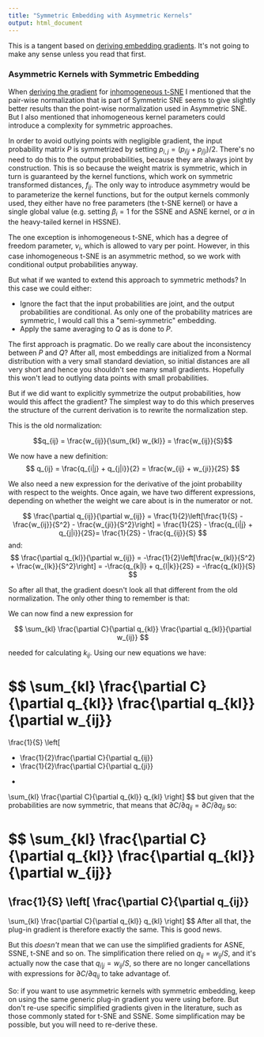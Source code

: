 ```yaml
---
title: "Symmetric Embedding with Asymmetric Kernels"
output: html_document
---
```


This is a tangent based on [deriving embedding gradients](gradients.html). It's
not going to make any sense unless you read that first.

### Asymmetric Kernels with Symmetric Embedding

When [deriving the gradient](gradients.html) for 
[inhomogeneous t-SNE](http://dx.doi.org/10.1007/978-3-319-46675-0_14) I 
mentioned that the pair-wise normalization that is part of 
Symmetric SNE seems to give slightly better results than the point-wise 
normalization used in Asymmetric SNE. But I also mentioned that inhomogeneous
kernel parameters could introduce a complexity for symmetric approaches.

In order to avoid outlying points with negligible gradient, the input 
probability matrix $P$ is symmetrized by setting 
$p_{i,j} = \left(p_{i|j} + p_{j|i}\right) / 2$. There's no need to do this to
the output probabilities, because they are always joint by construction.
This is so because the weight matrix is symmetric, which in turn is guaranteed
by the kernel functions, which work on symmetric transformed distances, 
$f_{ij}$. The only way to introduce asymmetry would be to parameterize the
kernel functions, but for the output kernels commonly used, they either have
no free parameters (the t-SNE kernel) or have a single global value (e.g.
setting $\beta_i = 1$ for the SSNE and ASNE kernel, or $\alpha$ in the 
heavy-tailed kernel in HSSNE).

The one exception is inhomogeneous t-SNE, which has a degree of freedom 
parameter, $\nu_i$, which is allowed to vary per point. However, in this case
inhomogeneous t-SNE is an asymmetric method, so we work with conditional output
probabilities anyway.

But what if we wanted to extend this approach to symmetric methods? In this case
we could either:

* Ignore the fact that the input probabilities are joint, and the output 
probabilities are conditional. As only one of the probability matrices are 
symmetric, I would call this a "semi-symmetric" embedding.
* Apply the same averaging to $Q$ as is done to $P$.

The first approach is pragmatic. Do we really care about the inconsistency
between $P$ and $Q$? After all, most embeddings are initialized from a Normal
distribution with a very small standard deviation, so initial distances are
all very short and hence you shouldn't see many small gradients. Hopefully
this won't lead to outlying data points with small probabilities.

But if we did want to explicitly symmetrize the output probabilities, how 
would this affect the gradient? The simplest way to do this which preserves
the structure of the current derivation is to rewrite the normalization step.

This is the old normalization:

$$q_{ij} = \frac{w_{ij}}{\sum_{kl} w_{kl}} = \frac{w_{ij}}{S}$$

We now have a new definition:
$$
q_{ij} = \frac{q_{i|j} + q_{j|i}}{2} = \frac{w_{ij} + w_{ji}}{2S}
$$

We also need a new expression for the derivative of the joint probability with
respect to the weights. Once again, we have two different expressions, depending
on whether the weight we care about is in the numerator or not.

$$
\frac{\partial q_{ij}}{\partial w_{ij}} = 
\frac{1}{2}\left[\frac{1}{S} - \frac{w_{ij}}{S^2} - \frac{w_{ji}}{S^2}\right] = 
\frac{1}{2S} - \frac{q_{i|j} + q_{j|i}}{2S}=
\frac{1}{2S} - \frac{q_{ij}}{S}
$$
and:
$$
\frac{\partial q_{kl}}{\partial w_{ij}} = 
-\frac{1}{2}\left[\frac{w_{kl}}{S^2} + \frac{w_{lk}}{S^2}\right] = 
-\frac{q_{k|l} + q_{l|k}}{2S} =
-\frac{q_{kl}}{S}
$$

So after all that, the gradient doesn't look all that different from the old
normalization. The only other thing to remember is that:

We can now find a new expression for

$$
\sum_{kl}
\frac{\partial C}{\partial q_{kl}}
\frac{\partial q_{kl}}{\partial w_{ij}}
$$

needed for calculating $k_{ij}$. Using our new equations we have:

$$
\sum_{kl}
\frac{\partial C}{\partial q_{kl}}
\frac{\partial q_{kl}}{\partial w_{ij}}
=
\frac{1}{S}
\left[
+ \frac{1}{2}\frac{\partial C}{\partial q_{ij}}
+ \frac{1}{2}\frac{\partial C}{\partial q_{ji}}
-
\sum_{kl} \frac{\partial C}{\partial q_{kl}} 
q_{kl}
\right]
$$
but given that the probabilities are now symmetric, that means that
$\partial C/\partial q_{ij} = \partial C/\partial q_{ji}$ so:

$$
\sum_{kl}
\frac{\partial C}{\partial q_{kl}}
\frac{\partial q_{kl}}{\partial w_{ij}}
=
\frac{1}{S}
\left[
\frac{\partial C}{\partial q_{ij}}
-
\sum_{kl} \frac{\partial C}{\partial q_{kl}} 
q_{kl}
\right]
$$
After all that, the plug-in gradient is therefore exactly the same. This is 
good news.

But this *doesn't* mean that we can use the simplified gradients for ASNE, SSNE,
t-SNE and so on. The simplification there relied on $q_{ij} = w_{ij} / S$, and
it's actually now the case that $q_{i|j} = w_{ij} / S$, so there are no longer
cancellations with expressions for $\partial C / \partial q_{ij}$ to take
advantage of.

So: if you want to use asymmetric kernels with symmetric embedding, keep on
using the same generic plug-in gradient you were using before. But don't re-use
specific simplified gradients given in the literature, such as those commonly
stated for t-SNE and SSNE. Some simplification may be possible, but you will
need to re-derive these.
